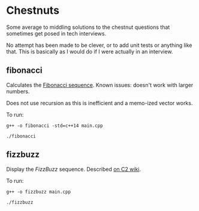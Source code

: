 # Chestnuts

Some average to middling solutions to the chestnut questions that
sometimes get posed in tech interviews.

No attempt has been made to be clever, or to add unit tests or anything
like that.  This is basically as I would do if I were actually in an
interview.

## fibonacci 

Calculates the [Fibonacci sequence](https://codercareer.blogspot.com/2011/10/no-15-fibonacci-sequences.html).  Known issues: doesn't work with larger numbers.

Does not use recursion as this is inefficient and a memo-ized vector works.

To run:

    g++ -o fibonacci -std=c++14 main.cpp

    ./fibonacci


## fizzbuzz

Display the _FizzBuzz_ sequence. Described [on C2 wiki](http://wiki.c2.com/?FizzBuzzTest).

To run:


    g++ -o fizzbuzz main.cpp

    ./fizzbuzz
